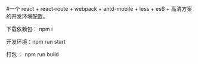 #一个 react + react-route + webpack + antd-mobile + less + es6 + 高清方案 的开发环境配置。

下载依赖包： npm i

开发环境：npm run start

打包 ： npm run build 
